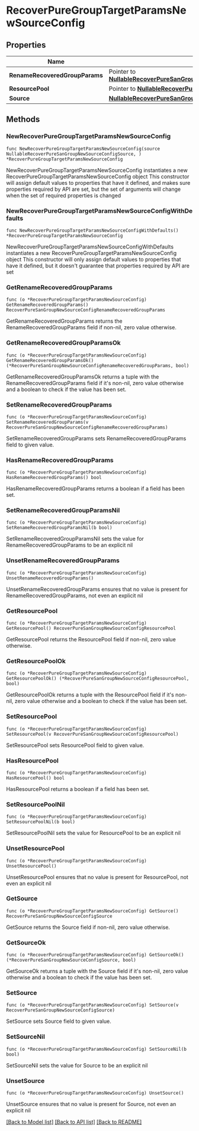 # RecoverPureGroupTargetParamsNewSourceConfig

## Properties

Name | Type | Description | Notes
------------ | ------------- | ------------- | -------------
**RenameRecoveredGroupParams** | Pointer to [**NullableRecoverPureSanGroupNewSourceConfigRenameRecoveredGroupParams**](RecoverPureSanGroupNewSourceConfigRenameRecoveredGroupParams.md) |  | [optional] 
**ResourcePool** | Pointer to [**NullableRecoverPureSanGroupNewSourceConfigResourcePool**](RecoverPureSanGroupNewSourceConfigResourcePool.md) |  | [optional] 
**Source** | [**NullableRecoverPureSanGroupNewSourceConfigSource**](RecoverPureSanGroupNewSourceConfigSource.md) |  | 

## Methods

### NewRecoverPureGroupTargetParamsNewSourceConfig

`func NewRecoverPureGroupTargetParamsNewSourceConfig(source NullableRecoverPureSanGroupNewSourceConfigSource, ) *RecoverPureGroupTargetParamsNewSourceConfig`

NewRecoverPureGroupTargetParamsNewSourceConfig instantiates a new RecoverPureGroupTargetParamsNewSourceConfig object
This constructor will assign default values to properties that have it defined,
and makes sure properties required by API are set, but the set of arguments
will change when the set of required properties is changed

### NewRecoverPureGroupTargetParamsNewSourceConfigWithDefaults

`func NewRecoverPureGroupTargetParamsNewSourceConfigWithDefaults() *RecoverPureGroupTargetParamsNewSourceConfig`

NewRecoverPureGroupTargetParamsNewSourceConfigWithDefaults instantiates a new RecoverPureGroupTargetParamsNewSourceConfig object
This constructor will only assign default values to properties that have it defined,
but it doesn't guarantee that properties required by API are set

### GetRenameRecoveredGroupParams

`func (o *RecoverPureGroupTargetParamsNewSourceConfig) GetRenameRecoveredGroupParams() RecoverPureSanGroupNewSourceConfigRenameRecoveredGroupParams`

GetRenameRecoveredGroupParams returns the RenameRecoveredGroupParams field if non-nil, zero value otherwise.

### GetRenameRecoveredGroupParamsOk

`func (o *RecoverPureGroupTargetParamsNewSourceConfig) GetRenameRecoveredGroupParamsOk() (*RecoverPureSanGroupNewSourceConfigRenameRecoveredGroupParams, bool)`

GetRenameRecoveredGroupParamsOk returns a tuple with the RenameRecoveredGroupParams field if it's non-nil, zero value otherwise
and a boolean to check if the value has been set.

### SetRenameRecoveredGroupParams

`func (o *RecoverPureGroupTargetParamsNewSourceConfig) SetRenameRecoveredGroupParams(v RecoverPureSanGroupNewSourceConfigRenameRecoveredGroupParams)`

SetRenameRecoveredGroupParams sets RenameRecoveredGroupParams field to given value.

### HasRenameRecoveredGroupParams

`func (o *RecoverPureGroupTargetParamsNewSourceConfig) HasRenameRecoveredGroupParams() bool`

HasRenameRecoveredGroupParams returns a boolean if a field has been set.

### SetRenameRecoveredGroupParamsNil

`func (o *RecoverPureGroupTargetParamsNewSourceConfig) SetRenameRecoveredGroupParamsNil(b bool)`

 SetRenameRecoveredGroupParamsNil sets the value for RenameRecoveredGroupParams to be an explicit nil

### UnsetRenameRecoveredGroupParams
`func (o *RecoverPureGroupTargetParamsNewSourceConfig) UnsetRenameRecoveredGroupParams()`

UnsetRenameRecoveredGroupParams ensures that no value is present for RenameRecoveredGroupParams, not even an explicit nil
### GetResourcePool

`func (o *RecoverPureGroupTargetParamsNewSourceConfig) GetResourcePool() RecoverPureSanGroupNewSourceConfigResourcePool`

GetResourcePool returns the ResourcePool field if non-nil, zero value otherwise.

### GetResourcePoolOk

`func (o *RecoverPureGroupTargetParamsNewSourceConfig) GetResourcePoolOk() (*RecoverPureSanGroupNewSourceConfigResourcePool, bool)`

GetResourcePoolOk returns a tuple with the ResourcePool field if it's non-nil, zero value otherwise
and a boolean to check if the value has been set.

### SetResourcePool

`func (o *RecoverPureGroupTargetParamsNewSourceConfig) SetResourcePool(v RecoverPureSanGroupNewSourceConfigResourcePool)`

SetResourcePool sets ResourcePool field to given value.

### HasResourcePool

`func (o *RecoverPureGroupTargetParamsNewSourceConfig) HasResourcePool() bool`

HasResourcePool returns a boolean if a field has been set.

### SetResourcePoolNil

`func (o *RecoverPureGroupTargetParamsNewSourceConfig) SetResourcePoolNil(b bool)`

 SetResourcePoolNil sets the value for ResourcePool to be an explicit nil

### UnsetResourcePool
`func (o *RecoverPureGroupTargetParamsNewSourceConfig) UnsetResourcePool()`

UnsetResourcePool ensures that no value is present for ResourcePool, not even an explicit nil
### GetSource

`func (o *RecoverPureGroupTargetParamsNewSourceConfig) GetSource() RecoverPureSanGroupNewSourceConfigSource`

GetSource returns the Source field if non-nil, zero value otherwise.

### GetSourceOk

`func (o *RecoverPureGroupTargetParamsNewSourceConfig) GetSourceOk() (*RecoverPureSanGroupNewSourceConfigSource, bool)`

GetSourceOk returns a tuple with the Source field if it's non-nil, zero value otherwise
and a boolean to check if the value has been set.

### SetSource

`func (o *RecoverPureGroupTargetParamsNewSourceConfig) SetSource(v RecoverPureSanGroupNewSourceConfigSource)`

SetSource sets Source field to given value.


### SetSourceNil

`func (o *RecoverPureGroupTargetParamsNewSourceConfig) SetSourceNil(b bool)`

 SetSourceNil sets the value for Source to be an explicit nil

### UnsetSource
`func (o *RecoverPureGroupTargetParamsNewSourceConfig) UnsetSource()`

UnsetSource ensures that no value is present for Source, not even an explicit nil

[[Back to Model list]](../README.md#documentation-for-models) [[Back to API list]](../README.md#documentation-for-api-endpoints) [[Back to README]](../README.md)


